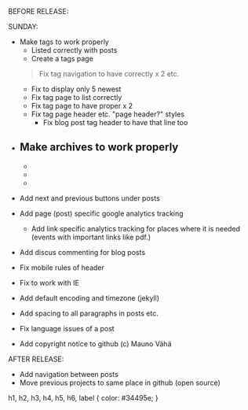BEFORE RELEASE:

SUNDAY:

  + Make tags to work properly
    + Listed correctly with posts
    + Create a tags page
    > Fix tag navigation to have correctly x 2 etc.
    - Fix to display only 5 newest
    - Fix tag page to list correctly
    - Fix tag page to have proper x 2
    - Fix tag page header etc. "page header?" styles
      - Fix blog post tag header to have that line too

  - Make archives to work properly
    -
    -
    -
    -

  - Add next and previous buttons under posts

- Add page (post) specific google analytics tracking
  - Add link specific analytics tracking for places where it is needed (events with important links like pdf.)

- Add discus commenting for blog posts
- Fix mobile rules of header
- Fix to work with IE
- Add default encoding and timezone (jekyll)
- Add spacing to all paragraphs in posts etc.
- Fix language issues of a post
- Add copyright notice to github (c) Mauno Vähä

AFTER RELEASE:
- Add navigation between posts
- Move previous projects to same place in github (open source)

h1,
h2,
h3,
h4,
h5,
h6,
label {
  color: #34495e;
}
